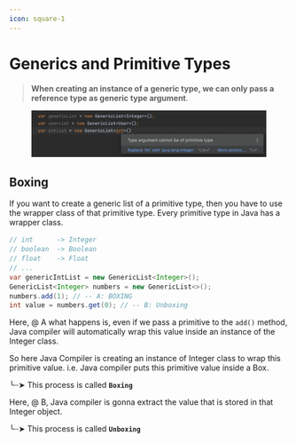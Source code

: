 ```yaml
---
icon: square-1
---
```


# Generics and Primitive Types

> **When creating an instance of a generic type, we can only pass a reference type as generic type argument**.

<figure><img src="../../.gitbook/assets/java-ad-generics-4.png" alt=""><figcaption></figcaption></figure>

## Boxing

If you want to create a generic list of a primitive type, then you have to use the wrapper class of that primitive type. Every primitive type in Java has a wrapper class.

```java
// int      -> Integer
// boolean  -> Boolean
// float    -> Float 
// ...
var genericIntList = new GenericList<Integer>();
GenericList<Integer> numbers = new GenericList<>();
numbers.add(1); // -- A: BOXING
int value = numbers.get(0); // -- B: Unboxing
```

Here, @ A what happens is, even if we  pass a primitive to the `add()` method, Java compiler will automatically wrap this value inside an instance of the Integer class.&#x20;

So here Java Compiler is creating an instance of Integer class to wrap this primitive value. i.e. Java compiler puts this primitive value inside a Box.

╰┈➤ This process is called **`Boxing`**

Here, @ B, Java compiler is gonna extract the value that is stored in that Integer object.

╰┈➤ This process is called **`Unboxing`**



